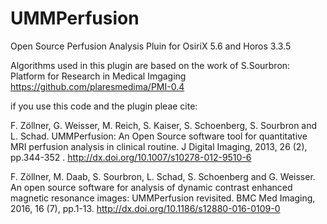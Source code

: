 # UMMPerfusion
Open Source Perfusion Analysis Pluin for OsiriX 5.6 and Horos 3.3.5

Algorithms used in this plugin are based on the work of S.Sourbron: 
Platform for Research in Medical Imgaging
https://github.com/plaresmedima/PMI-0.4

if you use this code and the plugin pleae cite:

F. Zöllner, G. Weisser, M. Reich, S. Kaiser, S. Schoenberg, S. Sourbron and L. Schad.
UMMPerfusion: An Open Source software tool for quantitative MRI perfusion analysis in clinical routine.
J Digital Imaging, 2013, 26 (2), pp.344-352 . http://dx.doi.org/10.1007/s10278-012-9510-6

F. Zöllner, M. Daab, S. Sourbron, L. Schad, S. Schoenberg and G. Weisser.
An open source software for analysis of dynamic contrast enhanced magnetic resonance images: UMMPerfusion revisited.
BMC Med Imaging, 2016, 16 (7), pp.1-13. http://dx.doi.org/10.1186/s12880-016-0109-0
